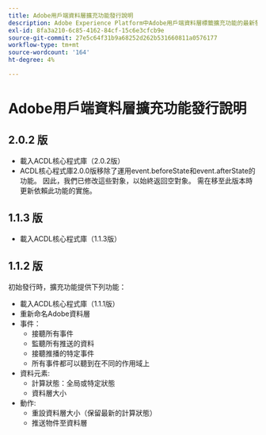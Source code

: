 ```yaml
---
title: Adobe用戶端資料層擴充功能發行說明
description: Adobe Experience Platform中Adobe用戶端資料層標籤擴充功能的最新發行說明。
exl-id: 8fa3a210-6c85-4162-84cf-15c6e3cfcb9e
source-git-commit: 27e5c64f31b9a68252d262b531660811a0576177
workflow-type: tm+mt
source-wordcount: '164'
ht-degree: 4%

---
```


# Adobe用戶端資料層擴充功能發行說明

## 2.0.2 版

* 載入ACDL核心程式庫（2.0.2版）
* ACDL核心程式庫2.0.0版移除了運用event.beforeState和event.afterState的功能。 因此，我們已修改這些對象，以始終返回空對象。 需在移至此版本時更新依賴此功能的實施。

## 1.1.3 版

* 載入ACDL核心程式庫（1.1.3版）

## 1.1.2 版

初始發行時，擴充功能提供下列功能：

* 載入ACDL核心程式庫（1.1.1版）
* 重新命名Adobe資料層
* 事件：
   * 接聽所有事件
   * 監聽所有推送的資料
   * 接聽推播的特定事件
   * 所有事件都可以聽到在不同的作用域上
* 資料元素:
   * 計算狀態：全局或特定狀態
   * 資料層大小
* 動作:
   * 重設資料層大小（保留最新的計算狀態）
   * 推送物件至資料層
